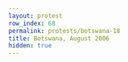 ```yaml
---
layout: protest
row_index: 68
permalink: protests/botswana-18
title: Botswana, August 2006
hidden: true
---
```

